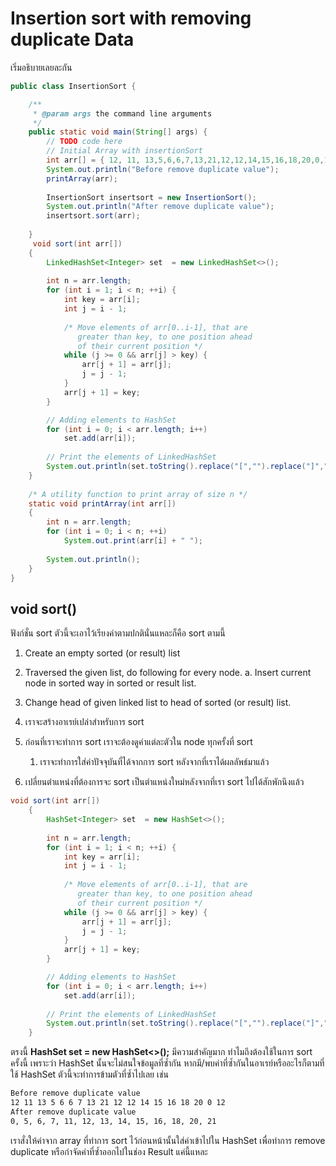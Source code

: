 # Insertion sort with removing duplicate Data

เริ่มอธิบายเลยละกัน

```java
public class InsertionSort {

    /**
     * @param args the command line arguments
     */
    public static void main(String[] args) {
        // TODO code here
        // Initial Array with insertionSort
        int arr[] = { 12, 11, 13,5,6,6,7,13,21,12,12,14,15,16,18,20,0,12 }; 
        System.out.println("Before remove duplicate value");
        printArray(arr); 
        
        InsertionSort insertsort = new InsertionSort(); 
        System.out.println("After remove duplicate value");
        insertsort.sort(arr);
  
    }
     void sort(int arr[]) 
    { 
        LinkedHashSet<Integer> set  = new LinkedHashSet<>(); 
  
        int n = arr.length; 
        for (int i = 1; i < n; ++i) { 
            int key = arr[i]; 
            int j = i - 1; 
  
            /* Move elements of arr[0..i-1], that are 
               greater than key, to one position ahead 
               of their current position */
            while (j >= 0 && arr[j] > key) { 
                arr[j + 1] = arr[j]; 
                j = j - 1; 
            } 
            arr[j + 1] = key; 
        } 

        // Adding elements to HashSet 
        for (int i = 0; i < arr.length; i++) 
            set.add(arr[i]); 
  
        // Print the elements of LinkedHashSet 
        System.out.println(set.toString().replace("[","").replace("]","")); // Replace bracket with empty to remove the bracket out
    } 
  
    /* A utility function to print array of size n */
    static void printArray(int arr[]) 
    { 
        int n = arr.length; 
        for (int i = 0; i < n; ++i) 
            System.out.print(arr[i] + " "); 
  
        System.out.println(); 
    } 
}


```

## void sort()

ฟังก์ชั่น sort ตัวนี้จะเอาไว้เรียงค่าตามปกตินั่นแหละก็คือ sort ตามนี้

1. Create an empty sorted (or result) list
2. Traversed the given list, do following for every node.
    a. Insert current node in sorted way in sorted or result list.
3. Change head of given linked list to head of sorted (or result) list.

1. เราจะสร้างอาเรย์เปล่าสำหรับการ sort
2. ก่อนที่เราจะทำการ sort เราจะต้องดูค่าแต่ละตัวใน node ทุกครั้งที่ sort
   1. เราจะทำการใส่ค่าปัจจุบันที่ได้จากการ sort หลังจากที่เราได้ผลลัพธ์มาแล้ว
3. เปลี่ยนตำแหน่งที่ต้องการจะ sort เป็นตำแหน่งใหม่หลังจากที่เรา sort ไปได้สักพักนึงแล้ว

```java
void sort(int arr[]) 
    { 
        HashSet<Integer> set  = new HashSet<>(); 
  
        int n = arr.length; 
        for (int i = 1; i < n; ++i) { 
            int key = arr[i]; 
            int j = i - 1; 
  
            /* Move elements of arr[0..i-1], that are 
               greater than key, to one position ahead 
               of their current position */
            while (j >= 0 && arr[j] > key) { 
                arr[j + 1] = arr[j]; 
                j = j - 1; 
            } 
            arr[j + 1] = key; 
        } 

        // Adding elements to HashSet 
        for (int i = 0; i < arr.length; i++) 
            set.add(arr[i]); 
  
        // Print the elements of LinkedHashSet 
        System.out.println(set.toString().replace("[","").replace("]","")); // Replace bracket with empty to remove the bracket out
    } 
```

ตรงนี้ **HashSet<Integer> set  = new HashSet<>();** มีความสำคัญมาก ทำไมถึงต้องใช้ในการ sort ครั้งนี้ เพราะว่า HashSet นั้นจะไม่สนใจข้อมูลที่ซ้ำกัน หากมี/พบค่าที่ซ้ำกันในอาเรย์หรืออะไรก็ตามที่ใช้ HashSet ตัวนี้จะทำการข้ามตัวที่ซ้ำไปเลย เช่น

```bash
Before remove duplicate value
12 11 13 5 6 6 7 13 21 12 12 14 15 16 18 20 0 12 
After remove duplicate value
0, 5, 6, 7, 11, 12, 13, 14, 15, 16, 18, 20, 21
```

เราสั่งให้ค่าจาก array ที่ทำการ sort ไว้ก่อนหน้านั้นใส่ค่าเข้าไปใน HashSet เพื่อทำการ remove duplicate หรือกำจัดค่าที่ซ้ำออกไปในช่อง Result แค่นี้แหละ